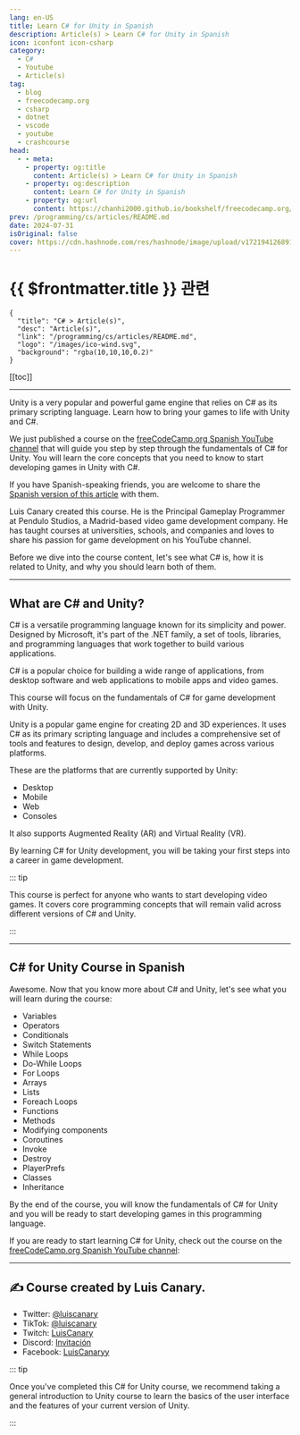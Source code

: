 ```yaml
---
lang: en-US
title: Learn C# for Unity in Spanish
description: Article(s) > Learn C# for Unity in Spanish
icon: iconfont icon-csharp
category: 
  - C#
  - Youtube
  - Article(s)
tag: 
  - blog
  - freecodecamp.org
  - csharp
  - dotnet
  - vscode
  - youtube
  - crashcourse
head:
  - - meta:
    - property: og:title
      content: Article(s) > Learn C# for Unity in Spanish
    - property: og:description
      content: Learn C# for Unity in Spanish
    - property: og:url
      content: https://chanhi2000.github.io/bookshelf/freecodecamp.org/learn-c-sharp-for-unity-in-spanish.html
prev: /programming/cs/articles/README.md
date: 2024-07-31
isOriginal: false
cover: https://cdn.hashnode.com/res/hashnode/image/upload/v1721941268910/09976618-e1f9-4e50-8815-42b01933d56f.png
---
```


# {{ $frontmatter.title }} 관련

```component VPCard
{
  "title": "C# > Article(s)",
  "desc": "Article(s)",
  "link": "/programming/cs/articles/README.md",
  "logo": "/images/ico-wind.svg",
  "background": "rgba(10,10,10,0.2)"
}
```

[[toc]]

---

<SiteInfo
  name="Learn C# for Unity in Spanish"
  desc="Unity is a very popular and powerful game engine that relies on C# as its primary scripting language. Learn how to bring your games to life with Unity and C#. We just published a course on the freeCodeCamp.org Spanish YouTube channel that will guide ..."
  url="https://freecodecamp.org/news/learn-c-sharp-for-unity-in-spanish/"
  logo="https://cdn.freecodecamp.org/universal/favicons/favicon.ico"
  preview="https://cdn.hashnode.com/res/hashnode/image/upload/v1721941268910/09976618-e1f9-4e50-8815-42b01933d56f.png"/>

Unity is a very popular and powerful game engine that relies on C# as its primary scripting language. Learn how to bring your games to life with Unity and C#.

We just published a course on the [<FontIcon icon="fa-brands fa-youtube"/>freeCodeCamp.org Spanish YouTube channel](https://youtube.com/@freecodecampespanol) that will guide you step by step through the fundamentals of C# for Unity. You will learn the core concepts that you need to know to start developing games in Unity with C#.

If you have Spanish-speaking friends, you are welcome to share the [<FontIcon icon="fa-brands fa-free-code-camp"/>Spanish version of this article](https://freecodecamp.org/espanol/news/aprende-c-sharp-para-unity-curso-desde-cero/) with them.

Luis Canary created this course. He is the Principal Gameplay Programmer at Pendulo Studios, a Madrid-based video game development company. He has taught courses at universities, schools, and companies and loves to share his passion for game development on his YouTube channel.

Before we dive into the course content, let's see what C# is, how it is related to Unity, and why you should learn both of them.

---

## What are C# and Unity?

C# is a versatile programming language known for its simplicity and power. Designed by Microsoft, it's part of the .NET family, a set of tools, libraries, and programming languages that work together to build various applications.

C# is a popular choice for building a wide range of applications, from desktop software and web applications to mobile apps and video games.

This course will focus on the fundamentals of C# for game development with Unity.

Unity is a popular game engine for creating 2D and 3D experiences. It uses C# as its primary scripting language and includes a comprehensive set of tools and features to design, develop, and deploy games across various platforms.

These are the platforms that are currently supported by Unity:

- Desktop
- Mobile
- Web
- Consoles

It also supports Augmented Reality (AR) and Virtual Reality (VR).

By learning C# for Unity development, you will be taking your first steps into a career in game development.

::: tip

This course is perfect for anyone who wants to start developing video games. It covers core programming concepts that will remain valid across different versions of C# and Unity.

:::

---

## C# for Unity Course in Spanish

Awesome. Now that you know more about C# and Unity, let's see what you will learn during the course:

- Variables
- Operators
- Conditionals
- Switch Statements
- While Loops
- Do-While Loops
- For Loops
- Arrays
- Lists
- Foreach Loops
- Functions
- Methods
- Modifying components
- Coroutines
- Invoke
- Destroy
- PlayerPrefs
- Classes
- Inheritance

By the end of the course, you will know the fundamentals of C# for Unity and you will be ready to start developing games in this programming language.

If you are ready to start learning C# for Unity, check out the course on the [<FontIcon icon="fa-brands fa-youtube"/>freeCodeCamp.org Spanish YouTube channel](https://youtu.be/Wa5Wcb2AW28):

<VidStack src="youtube/Wa5Wcb2AW28" />

---

## ✍️ Course created by Luis Canary.

<SiteInfo
  name="LuisCanary"
  desc="Los VIDEOJUEGOS son mi PASION!! 💖 En este canal aprenderás a crear tus propios Videojuegos con Unity, Unreal Engine y Godot a través de tutoriales prácticos..."
  url="https://youtube.com/@LuisCanary"
  logo="https://youtube.com/s/desktop/4905988d/img/favicon_144x144.png"
  preview="https://yt3.googleusercontent.com/ytc/AIdro_kIWmTAS1JMgPrHA-Zxbmty4F1MHuey2h-Dr8qZTMOoi10=s900-c-k-c0x00ffffff-no-rj"/>

<SiteInfo
  name="LuisCanary(@luiscanary_) • Instagram 사진 및 동영상"
  desc="팔로워 977명, 팔로잉 38명, 게시물 45개 - LuisCanary(@luiscanary_)님의 Instagram 사진 및 동영상 보기"
  url="https://instagram.com/luiscanary_/"
  logo="https://static.cdninstagram.com/rsrc.php/v3/yG/r/De-Dwpd5CHc.png"
  preview="https://scontent-gmp1-1.cdninstagram.com/v/t51.2885-19/300993028_821528092548609_7009850939587285114_n.jpg?stp=dst-jpg_s100x100&_nc_cat=111&ccb=1-7&_nc_sid=3fd06f&_nc_ohc=S1-pCCVUR_cQ7kNvgHkOyiz&_nc_ht=scontent-gmp1-1.cdninstagram.com&oh=00_AYCX_MlpqvgD4nyVrIZAaLFh6wOakmi27m0hHMZOUQnAog&oe=66B09EEE"/>

- Twitter: [@luiscanary](https://x.com/luiscanary)
- TikTok: [@luiscanary](https://tiktok.com/@luiscanary?lang=es)
- Twitch: [LuisCanary](https://twitch.tv/luiscanary)
- Discord: [Invitación](https://discord.com/invite/BEQ2UZY)
- Facebook: [LuisCanaryy](https://facebook.com/LuisCanaryy/)

::: tip

Once you've completed this C# for Unity course, we recommend taking a general introduction to Unity course to learn the basics of the user interface and the features of your current version of Unity.

:::

